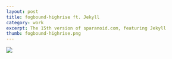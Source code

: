 ```yaml
---
layout: post
title: fogbound-highrise ft. Jekyll
category: work
excerpt: The 15th version of sparanoid.com, featuring Jekyll
thumb: fogbound-highrise.png
---
```


<p><a href="https://github.com/sparanoid/fogbound-highrise"><img src="{{ site.file }}/fogbound-highrise.png"></a></p>

